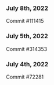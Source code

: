 ### July 8th, 2022

Commit #111415

### July 5th, 2022

Commit #314353


### July 4th, 2022

Commit #72281
